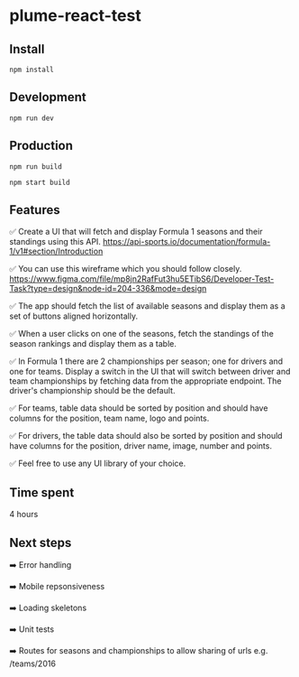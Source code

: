 # plume-react-test

## Install

`npm install`

## Development

`npm run dev`

## Production

`npm run build`

`npm start build`

## Features

✅ Create a UI that will fetch and display Formula 1 seasons and their standings using this API. https://api-sports.io/documentation/formula-1/v1#section/Introduction

✅ You can use this wireframe which you should follow closely. https://www.figma.com/file/mp8jn2RafFut3hu5ETibS6/Developer-Test-Task?type=design&node-id=204-336&mode=design

✅ The app should fetch the list of available seasons and display them as a set of buttons aligned horizontally.

✅ When a user clicks on one of the seasons, fetch the standings of the season rankings and display them as a table.

✅ In Formula 1 there are 2 championships per season; one for drivers and one for teams. Display a switch in the UI that will switch between driver and team championships by fetching data from the appropriate endpoint. The driver's championship should be the default.

✅ For teams, table data should be sorted by position and should have columns for the position, team name, logo and points.

✅ For drivers, the table data should also be sorted by position and should have columns for the position, driver name, image, number and points.

✅ Feel free to use any UI library of your choice.

## Time spent

4 hours

## Next steps

➡️ Error handling

➡️ Mobile repsonsiveness

➡️ Loading skeletons

➡️ Unit tests

➡️ Routes for seasons and championships to allow sharing of urls e.g. /teams/2016
